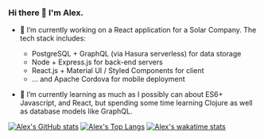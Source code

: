### Hi there 👋 I'm Alex.

 - 🔭 I’m currently working on a React application for a Solar Company. The tech stack includes:
	 - PostgreSQL + GraphQL (via Hasura serverless) for data storage
	 - Node + Express.js for back-end servers
	 - React.js + Material UI / Styled Components for client
	 - ... and Apache Cordova for mobile deployment

- 🌱 I’m currently learning as much as I possibly can about ES6+ Javascript, and React, but spending some time learning Clojure as well as database models like GraphQL.

[![Alex's GitHub stats](https://github-readme-stats.vercel.app/api?username=meta-434&theme=nord)](https://github.com/anuraghazra/github-readme-stats)
[![Alex's Top Langs](https://github-readme-stats.vercel.app/api/top-langs/?username=meta-434&layout=compact&theme=nord)](https://github.com/anuraghazra/github-readme-stats)
[![Alex's wakatime stats](https://github-readme-stats.vercel.app/api/wakatime?username=meta434&theme=nord)](https://github.com/anuraghazra/github-readme-stats)
